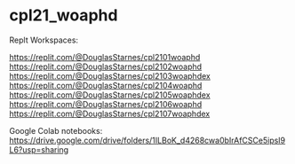 # cpl21_woaphd

Replt Workspaces: 

https://replit.com/@DouglasStarnes/cpl2101woaphd
https://replit.com/@DouglasStarnes/cpl2102woaphd
https://replit.com/@DouglasStarnes/cpl2103woaphdex
https://replit.com/@DouglasStarnes/cpl2104woaphd
https://replit.com/@DouglasStarnes/cpl2105woaphdex
https://replit.com/@DouglasStarnes/cpl2106woaphd
https://replit.com/@DouglasStarnes/cpl2107woaphdex


Google Colab notebooks: https://drive.google.com/drive/folders/1ILBoK_d4268cwa0bIrAfCSCe5ipsI9L6?usp=sharing
